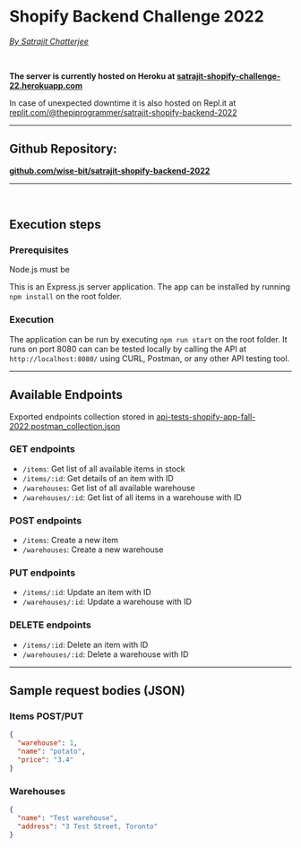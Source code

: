# Shopify Backend Challenge 2022

[_By Satrajit Chatterjee_](https://www.satrajit.ca)

<br>

**The server is currently hosted on Heroku at [satrajit-shopify-challenge-22.herokuapp.com](https://satrajit-shopify-challenge-22.herokuapp.com/)**

In case of unexpected downtime it is also hosted on Repl.it at [replit.com/@thepiprogrammer/satrajit-shopify-backend-2022](https://replit.com/@thepiprogrammer/satrajit-shopify-backend-2022)

---

## Github Repository:

**[github.com/wise-bit/satrajit-shopify-backend-2022](https://github.com/wise-bit/satrajit-shopify-backend-2022)**

---

<br>

## Execution steps

### Prerequisites

Node.js must be

This is an Express.js server application. The app can be installed by running `npm install` on the root folder.

### Execution

The application can be run by executing `npm run start` on the root folder. It runs on port 8080 can can be tested locally by calling the API at `http://localhost:8080/` using CURL, Postman, or any other API testing tool.

---

## Available Endpoints

Exported endpoints collection stored in [api-tests-shopify-app-fall-2022.postman_collection.json](api-tests-shopify-app-fall-2022.postman_collection.json)

### GET endpoints

- `/items`: Get list of all available items in stock
- `/items/:id`: Get details of an item with ID
- `/warehouses`: Get list of all available warehouse
- `/warehouses/:id`: Get list of all items in a warehouse with ID

### POST endpoints

- `/items`: Create a new item
- `/warehouses`: Create a new warehouse

### PUT endpoints

- `/items/:id`: Update an item with ID
- `/warehouses/:id`: Update a warehouse with ID

### DELETE endpoints

- `/items/:id`: Delete an item with ID
- `/warehouses/:id`: Delete a warehouse with ID

---

## Sample request bodies (JSON)

### Items POST/PUT

```json
{
  "warehouse": 1,
  "name": "potato",
  "price": "3.4"
}
```

### Warehouses

```json
{
  "name": "Test warehouse",
  "address": "3 Test Street, Toronto"
}
```
